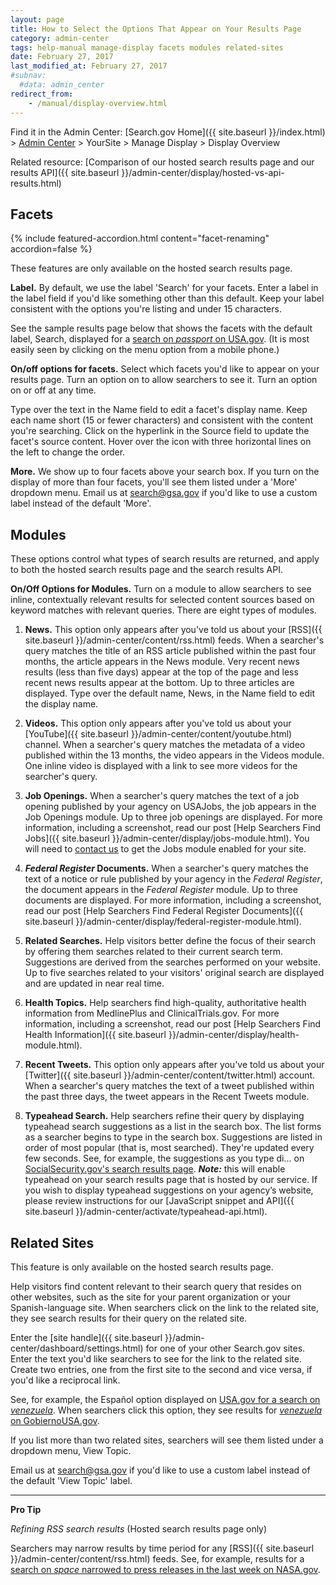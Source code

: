 ```yaml
---
layout: page
title: How to Select the Options That Appear on Your Results Page
category: admin-center
tags: help-manual manage-display facets modules related-sites
date: February 27, 2017
last_modified_at: February 27, 2017
#subnav:
  #data: admin_center
redirect_from:
    - /manual/display-overview.html
---
```


Find it in the Admin Center: [Search.gov Home]({{ site.baseurl }}/index.html) > [Admin Center](https://search.usa.gov/sites/) > YourSite > Manage Display > Display Overview

Related resource: [Comparison of our hosted search results page and our results API]({{ site.baseurl }}/admin-center/display/hosted-vs-api-results.html)

## Facets
{% include featured-accordion.html content="facet-renaming" accordion=false %}

These features are only available on the hosted search results page.

**Label.** By default, we use the label 'Search' for your facets. Enter a label in the label field if you'd like something other than this default. Keep your label consistent with the options you're listing and under 15 characters.

See the sample results page below that shows the facets with the default label, Search, displayed for a [search on *passport* on USA.gov](https://search.usa.gov/search?affiliate=usagov&query=passport). (It is most easily seen by clicking on the menu option from a mobile phone.)

**On/off options for facets.** Select which facets you'd like to appear on your results page. Turn an option on to allow searchers to see it. Turn an option on or off at any time.

Type over the text in the Name field to edit a facet's display name. Keep each name short (15 or fewer characters) and consistent with the content you're searching. Click on the hyperlink in the Source field to update the facet's source content. Hover over the icon with three horizontal lines on the left to change the order.

**More.** We show up to four facets above your search box. If you turn on the display of more than four facets, you'll see them listed under a 'More' dropdown menu. Email us at <search@gsa.gov> if you'd like to use a custom label instead of the default 'More'.


## Modules

These options control what types of search results are returned, and apply to both the hosted search results page and the search results API.

**On/Off Options for Modules.** Turn on a module to allow searchers to see inline, contextually relevant results for selected content sources based on keyword matches with relevant queries. There are eight types of modules.

1. **News.** This option only appears after you've told us about your [RSS]({{ site.baseurl }}/admin-center/content/rss.html) feeds. When a searcher's query matches the title of an RSS article published within the past four months, the article appears in the News module. Very recent news results (less than five days) appear at the top of the page and less recent news results appear at the bottom. Up to three articles are displayed. Type over the default name, News, in the Name field to edit the display name.

1. **Videos.** This option only appears after you've told us about your [YouTube]({{ site.baseurl }}/admin-center/content/youtube.html) channel. When a searcher's query matches the metadata of a video published within the 13 months, the video appears in the Videos module. One inline video is displayed with a link to see more videos for the searcher's query.

1. **Job Openings.** When a searcher's query matches the text of a job opening published by your agency on USAJobs, the job appears in the Job Openings module. Up to three job openings are displayed. For more information, including a screenshot, read our post [Help Searchers Find Jobs]({{ site.baseurl }}/admin-center/display/jobs-module.html). You will need to [contact us](mailto:search@gsa.gov) to get the Jobs module enabled for your site.

1. ***Federal Register* Documents.** When a searcher's query matches the text of a notice or rule published by your agency in the *Federal Register*, the document appears in the *Federal Register* module. Up to three documents are displayed. For more information, including a screenshot, read our post [Help Searchers Find Federal Register Documents]({{ site.baseurl }}/admin-center/display/federal-register-module.html).

1. **Related Searches.** Help visitors better define the focus of their search by offering them searches related to their current search term. Suggestions are derived from the searches performed on your website. Up to five searches related to your visitors' original search are displayed and are updated in near real time.

1. **Health Topics.** Help searchers find high-quality, authoritative health information from MedlinePlus and ClinicalTrials.gov. For more information, including a screenshot, read our post [Help Searchers Find Health Information]({{ site.baseurl }}/admin-center/display/health-module.html).

1. **Recent Tweets.** This option only appears after you've told us about your [Twitter]({{ site.baseurl }}/admin-center/content/twitter.html) account. When a searcher's query matches the text of a tweet published within the past three days, the tweet appears in the Recent Tweets module.

1. **Typeahead Search.** Help searchers refine their query by displaying typeahead search suggestions as a list in the search box. The list forms as a searcher begins to type in the search box. Suggestions are listed in order of most popular (that is, most searched). They're updated every few seconds. See, for example, the suggestions as you type di... on [SocialSecurity.gov's search results page](https://search.ssa.gov/search?affiliate=ssa). ***Note:*** this will enable typeahead on your search results page that is hosted by our service. If you wish to display typeahead suggestions on your agency’s website, please review instructions for our [JavaScript snippet and API]({{ site.baseurl }}/admin-center/activate/typeahead-api.html). 


## Related Sites

This feature is only available on the hosted search results page.

Help visitors find content relevant to their search query that resides on other websites, such as the site for your parent organization or your Spanish-language site. When searchers click on the link to the related site, they see search results for their query on the related site.

Enter the [site handle]({{ site.baseurl }}/admin-center/dashboard/settings.html) for one of your other Search.gov sites. Enter the text you'd like searchers to see for the link to the related site. Create two entries, one from the first site to the second and vice versa, if you'd like a reciprocal link.

See, for example, the Español option displayed on [USA.gov for a search on *venezuela*](https://search.usa.gov/search?query=venezuela&affiliate=usagov). When searchers click this option, they see results for [*venezuela* on GobiernoUSA.gov](https://search.usa.gov/search?query=venezuela&affiliate=gobiernousa).

If you list more than two related sites, searchers will see them listed under a dropdown menu, View Topic.

Email us at <search@gsa.gov> if you'd like to use a custom label instead of the default 'View Topic' label.

---

**Pro Tip**  

*Refining RSS search results* (Hosted search results page only)

Searchers may narrow results by time period for any [RSS]({{ site.baseurl }}/admin-center/content/rss.html) feeds. See, for example, results for a [search on *space* narrowed to press releases in the last week on NASA.gov](https://nasasearch.nasa.gov/search/news?affiliate=nasa&channel=1618&query=space&sort_by=date&tbs=w).
